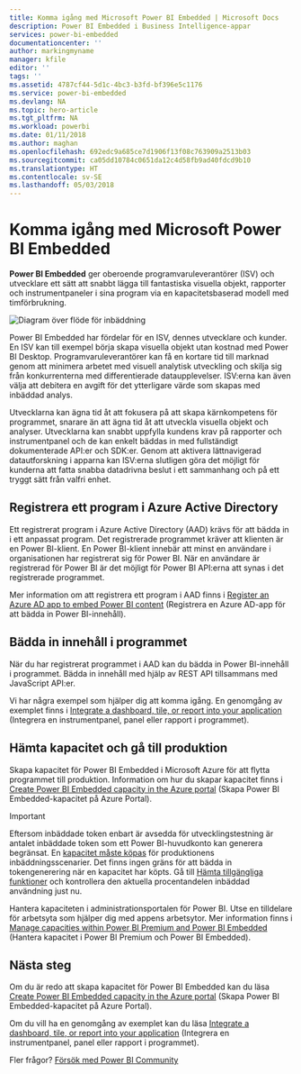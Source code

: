 ```yaml
---
title: Komma igång med Microsoft Power BI Embedded | Microsoft Docs
description: Power BI Embedded i Business Intelligence-appar
services: power-bi-embedded
documentationcenter: ''
author: markingmyname
manager: kfile
editor: ''
tags: ''
ms.assetid: 4787cf44-5d1c-4bc3-b3fd-bf396e5c1176
ms.service: power-bi-embedded
ms.devlang: NA
ms.topic: hero-article
ms.tgt_pltfrm: NA
ms.workload: powerbi
ms.date: 01/11/2018
ms.author: maghan
ms.openlocfilehash: 692edc9a685ce7d1906f13f08c763909a2513b03
ms.sourcegitcommit: ca05dd10784c0651da12c4d58fb9ad40fdcd9b10
ms.translationtype: HT
ms.contentlocale: sv-SE
ms.lasthandoff: 05/03/2018
---
```

# <a name="get-started-with-microsoft-power-bi-embedded"></a>Komma igång med Microsoft Power BI Embedded

**Power BI Embedded** ger oberoende programvaruleverantörer (ISV) och utvecklare ett sätt att snabbt lägga till fantastiska visuella objekt, rapporter och instrumentpaneler i sina program via en kapacitetsbaserad modell med timförbrukning.

![Diagram över flöde för inbäddning](media/get-started/introduction.png)

Power BI Embedded har fördelar för en ISV, dennes utvecklare och kunder. En ISV kan till exempel börja skapa visuella objekt utan kostnad med Power BI Desktop. Programvaruleverantörer kan få en kortare tid till marknad genom att minimera arbetet med visuell analytisk utveckling och skilja sig från konkurrenterna med differentierade dataupplevelser. ISV:erna kan även välja att debitera en avgift för det ytterligare värde som skapas med inbäddad analys.

Utvecklarna kan ägna tid åt att fokusera på att skapa kärnkompetens för programmet, snarare än att ägna tid åt att utveckla visuella objekt och analyser. Utvecklarna kan snabbt uppfylla kundens krav på rapporter och instrumentpanel och de kan enkelt bäddas in med fullständigt dokumenterade API:er och SDK:er. Genom att aktivera lättnavigerad datautforskning i apparna kan ISV:erna slutligen göra det möjligt för kunderna att fatta snabba datadrivna beslut i ett sammanhang och på ett tryggt sätt från valfri enhet.

## <a name="register-an-application-within-azure-active-directory"></a>Registrera ett program i Azure Active Directory

Ett registrerat program i Azure Active Directory (AAD) krävs för att bädda in i ett anpassat program. Det registrerade programmet kräver att klienten är en Power BI-klient. En Power BI-klient innebär att minst en användare i organisationen har registrerat sig för Power BI. När en användare är registrerad för Power BI är det möjligt för Power BI API:erna att synas i det registrerade programmet.

Mer information om att registrera ett program i AAD finns i [Register an Azure AD app to embed Power BI content](https://powerbi.microsoft.com/documentation/powerbi-developer-register-app/) (Registrera en Azure AD-app för att bädda in Power BI-innehåll).

## <a name="embed-content-in-your-application"></a>Bädda in innehåll i programmet

När du har registrerat programmet i AAD kan du bädda in Power BI-innehåll i programmet. Bädda in innehåll med hjälp av REST API tillsammans med JavaScript API:er.

Vi har några exempel som hjälper dig att komma igång. En genomgång av exemplet finns i [Integrate a dashboard, tile, or report into your application](https://powerbi.microsoft.com/documentation/powerbi-developer-embed-sample-app-owns-data/) (Integrera en instrumentpanel, panel eller rapport i programmet).

## <a name="get-capacity-and-move-to-production"></a>Hämta kapacitet och gå till produktion

Skapa kapacitet för Power BI Embedded i Microsoft Azure för att flytta programmet till produktion. Information om hur du skapar kapacitet finns i [Create Power BI Embedded capacity in the Azure portal](create-capacity.md) (Skapa Power BI Embedded-kapacitet på Azure Portal).

> [!IMPORTANT]
> Eftersom inbäddade token enbart är avsedda för utvecklingstestning är antalet inbäddade token som ett Power BI-huvudkonto kan generera begränsat. En [kapacitet måste köpas](https://docs.microsoft.com/power-bi/developer/embedded-faq#technical) för produktionens inbäddningsscenarier. Det finns ingen gräns för att bädda in tokengenerering när en kapacitet har köpts. Gå till [Hämta tillgängliga funktioner](https://msdn.microsoft.com/en-us/library/mt846473.aspx) och kontrollera den aktuella procentandelen inbäddad användning just nu.

Hantera kapaciteten i administrationsportalen för Power BI. Utse en tilldelare för arbetsyta som hjälper dig med appens arbetsytor. Mer information finns i [Manage capacities within Power BI Premium and Power BI Embedded](https://powerbi.microsoft.com/documentation/powerbi-admin-premium-manage/) (Hantera kapacitet i Power BI Premium och Power BI Embedded).

## <a name="next-steps"></a>Nästa steg

Om du är redo att skapa kapacitet för Power BI Embedded kan du läsa [Create Power BI Embedded capacity in the Azure portal](create-capacity.md) (Skapa Power BI Embedded-kapacitet på Azure Portal).

Om du vill ha en genomgång av exemplet kan du läsa [Integrate a dashboard, tile, or report into your application](https://powerbi.microsoft.com/documentation/powerbi-developer-embed-sample-app-owns-data/) (Integrera en instrumentpanel, panel eller rapport i programmet).

Fler frågor? [Försök med Power BI Community](http://community.powerbi.com/)
